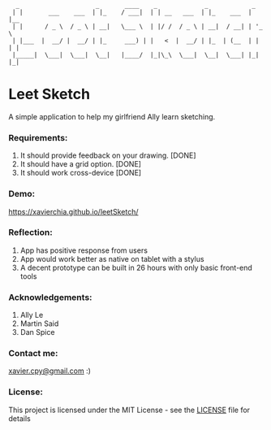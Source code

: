     
      _                     _       ____    _             _            _     
     | |       ___    ___  | |_    / ___|  | | __   ___  | |_    ___  | |__  
     | |      / _ \  / _ \ | __|   \___ \  | |/ /  / _ \ | __|  / __| | '_ \ 
     | |___  |  __/ |  __/ | |_     ___) | |   <  |  __/ | |_  | (__  | | | |
     |_____|  \___|  \___|  \__|   |____/  |_|\_\  \___|  \__|  \___| |_| |_|
                                                                             

# Leet Sketch

A simple application to help my girlfriend Ally learn sketching. 

### Requirements:
1. It should provide feedback on your drawing. [DONE]
2. It should have a grid option. [DONE]
3. It should work cross-device [DONE]

### Demo:
https://xavierchia.github.io/leetSketch/

### Reflection:
1. App has positive response from users
2. App would work better as native on tablet with a stylus
3. A decent prototype can be built in 26 hours with only basic front-end tools

### Acknowledgements:
1. Ally Le
2. Martin Said
3. Dan Spice

### Contact me:
xavier.cpy@gmail.com
:)

### License:
This project is licensed under the MIT License - see the [LICENSE](LICENSE) file for details

